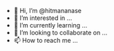- 👋 Hi, I’m @hitmananase
- 👀 I’m interested in ...
- 🌱 I’m currently learning ...
- 💞️ I’m looking to collaborate on ...
- 📫 How to reach me ...

<!---
hitmananase/hitmananase is a ✨ special ✨ repository because its `README.md` (this file) appears on your GitHub profile.
You can click the Preview link to take a look at your changes.
--->
